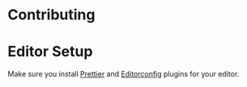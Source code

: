 # Contributing

# Editor Setup

Make sure you install [Prettier](https://prettier.io) and
[Editorconfig](https://editorconfig.org) plugins for your editor.
